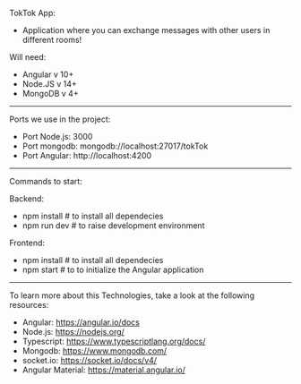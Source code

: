 TokTok App:

- Application where you can exchange messages with other users in different rooms!

Will need:

- Angular v 10+
- Node.JS v 14+
- MongoDB v 4+

---

Ports we use in the project:

- Port Node.js: 3000
- Port mongodb: mongodb://localhost:27017/tokTok
- Port Angular: http://localhost:4200

---

Commands to start:

Backend:

- npm install # to install all dependecies
- npm run dev # to raise development environment

Frontend:

- npm install # to install all dependecies
- npm start # to to initialize the Angular application

---

To learn more about this Technologies, take a look at the following resources:

- Angular: https://angular.io/docs
- Node.js: https://nodejs.org/
- Typescript: https://www.typescriptlang.org/docs/
- Mongodb: https://www.mongodb.com/
- socket.io: https://socket.io/docs/v4/
- Angular Material: https://material.angular.io/
